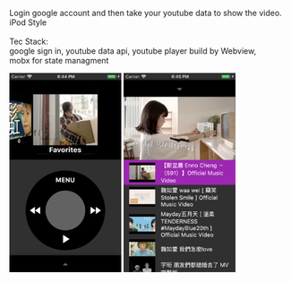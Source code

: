 Login google account and then take your youtube data to show the video.
<br>
iPod Style
<br>
<br>
Tec Stack: 
<br>
google sign in,
youtube data api,
youtube player build by Webview,
<br>mobx for state managment 

<img src="https://github.com/HSTsou/FlutterGo/blob/master/ipod_view_01.png" width="200" >
<img src="https://github.com/HSTsou/FlutterGo/blob/master/video_list_01.png" width="200">
